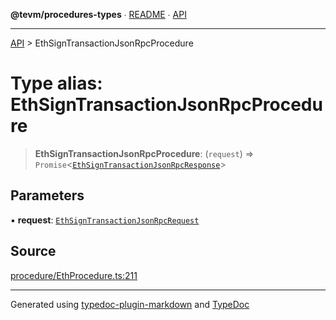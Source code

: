 **@tevm/procedures-types** ∙ [README](../README.md) ∙ [API](../API.md)

***

[API](../API.md) > EthSignTransactionJsonRpcProcedure

# Type alias: EthSignTransactionJsonRpcProcedure

> **EthSignTransactionJsonRpcProcedure**: (`request`) => `Promise`\<[`EthSignTransactionJsonRpcResponse`](EthSignTransactionJsonRpcResponse.md)\>

## Parameters

▪ **request**: [`EthSignTransactionJsonRpcRequest`](EthSignTransactionJsonRpcRequest.md)

## Source

[procedure/EthProcedure.ts:211](https://github.com/evmts/tevm-monorepo/blob/main/packages/procedures-types/src/procedure/EthProcedure.ts#L211)

***
Generated using [typedoc-plugin-markdown](https://www.npmjs.com/package/typedoc-plugin-markdown) and [TypeDoc](https://typedoc.org/)

